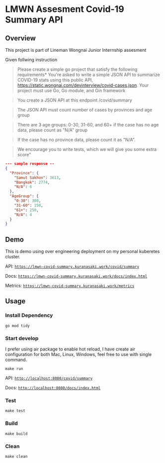 # LMWN Assesment Covid-19 Summary API

## Overview

This project is part of Lineman Wongnai Junior Internship assesment

Given follwing instruction

>Please create a simple go project that satisfy the following requirements*
You're asked to write a simple JSON API to summarize COVID-19 stats using this public API, https://static.wongnai.com/devinterview/covid-cases.json.
>Your project must use Go, Go module, and Gin framework

>You create a JSON API at this endpoint /covid/summary

>The JSON API must count number of cases by provinces and age group

>There are 3 age groups: 0-30, 31-60, and 60+ if the case has no age data, please count as "N/A" group

>If the case has no province data, please count it as "N/A".

>We encourage you to write tests, which we will give you some extra score"

```json
--- sample response --
{
  "Province": {
    "Samut Sakhon": 3613,
    "Bangkok": 2774,
    "N/A": 6
  },
  "AgeGroup": {
    "0-30": 300,
    "31-60": 150,
    "61+": 250,
    "N/A": 4
  }
}
```

## Demo

This is demo using over engineering deployment on my personal kuberetes cluster.

API: [`https://lmwn-covid-summary.kuranasaki.work/covid/summary`](https://lmwn-covid-summary.kuranasaki.work/covid/summary)

Docs: [`https://lmwn-covid-summary.kuranasaki.work/docs/index.html`](https://lmwn-covid-summary.kuranasaki.work/docs/index.html)

Metrics: [`https://lmwn-covid-summary.kuranasaki.work/metrics`](https://lmwn-covid-summary.kuranasaki.work/metrics)

## Usage



### Install Dependency

` go mod tidy `

### Start develop

I prefer using air package to enable hot reload, I have create air configuration for both Mac, Linux, Windows, feel free to use with single command.

`make run`

API: [`http://localhost:8080/covid/summary`](http://localhost:8080/covid/summary)

Docs: [`http://localhost:8080/docs/index.html`](http://localhost:8080/docs/index.html)

### Test

`make test`

### Build

`make build`

### Clean

`make clean`

